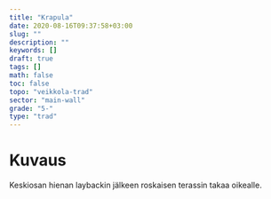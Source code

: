 ```yaml
---
title: "Krapula"
date: 2020-08-16T09:37:58+03:00
slug: ""
description: ""
keywords: []
draft: true
tags: []
math: false
toc: false
topo: "veikkola-trad"
sector: "main-wall"
grade: "5-"
type: "trad"
---
```


# Kuvaus

Keskiosan hienan laybackin jälkeen roskaisen terassin takaa oikealle.